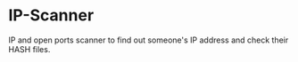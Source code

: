 # IP-Scanner
IP and open ports scanner to find out someone's IP address and check their HASH files.
